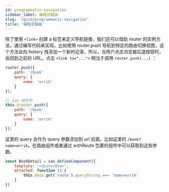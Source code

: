 ```yaml
---
id: programmatic-navigation
sidebar_label: 编程式路由
slug: '/guid/programmatic-navigation'
title: '编程式路由'
---
```


除了使用 `<link>` 创建 a 标签来定义导航链接，我们还可以借助 router 的实例方法，通过编写代码来实现。比如使用 router.push 导航到特定的路由切换视图，这个方法会向 history 栈添加一个新的记录，所以，当用户点击浏览器后退按钮时，会回到之前的 URL。点击 `<link to="...">` 相当于调用 `router.push(...)` ：

```javascript
router.push({
  	path: '/book'
    query: {
        name: 'errik'
    }
});

// san 组件中
this.$router.push({
  	path: '/book'
    query: {
        name: 'errik'
    }
});
```

这里的 query 会作为 query 参数添加到 url 后面，比如这里的 `/book?name=errik`。在路由组件或者通过 withRoute 包裹的组件中可以获取到这些参数。

```javascript
const BookDetail = san.defineComponent({
  	template: '<div></div>',
  	attached: function () {
        this.data.get('route').queryString === 'name=errik'
    }
})
```
